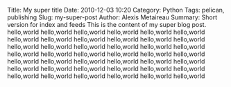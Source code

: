 Title: My super title
Date: 2010-12-03 10:20
Category: Python
Tags: pelican, publishing
Slug: my-super-post
Author: Alexis Metaireau
Summary: Short version for index and feeds
This is the content of my super blog post.
hello,world
hello,world
hello,world
hello,world
hello,world
hello,world
hello,world
hello,world
hello,world
hello,world
hello,world
hello,world
hello,world
hello,world
hello,world
hello,world
hello,world
hello,world
hello,world
hello,world
hello,world
hello,world
hello,world
hello,world
hello,world
hello,world
hello,world
hello,world
hello,world
hello,world
hello,world
hello,world
hello,world
hello,world
hello,world
hello,world
hello,world
hello,world
hello,world
hello,world
hello,world
hello,world